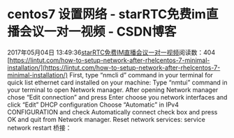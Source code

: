 # centos7 设置网络 - starRTC免费im直播会议一对一视频 - CSDN博客
2017年05月04日 13:49:36[starRTC免费IM直播会议一对一视频](https://me.csdn.net/elesos)阅读数：404
[https://lintut.com/how-to-setup-network-after-rhelcentos-7-minimal-installation/](https://lintut.com/how-to-setup-network-after-rhelcentos-7-minimal-installation/)
First, type “nmcli d”
 command in your terminal for quick list ethernet card installed on your machine:
Type “nmtui”
 command in your terminal to open Network manager. After opening Network manager chose “Edit
 connection” and press Enter
choose you network interfaces and click “Edit”
DHCP configuration
Choose “Automatic”
 in IPv4 CONFIGURATION and check Automatically
 connect check box and press OK and quit from Network manager.
Reset network services:
service network restart
桥接：
